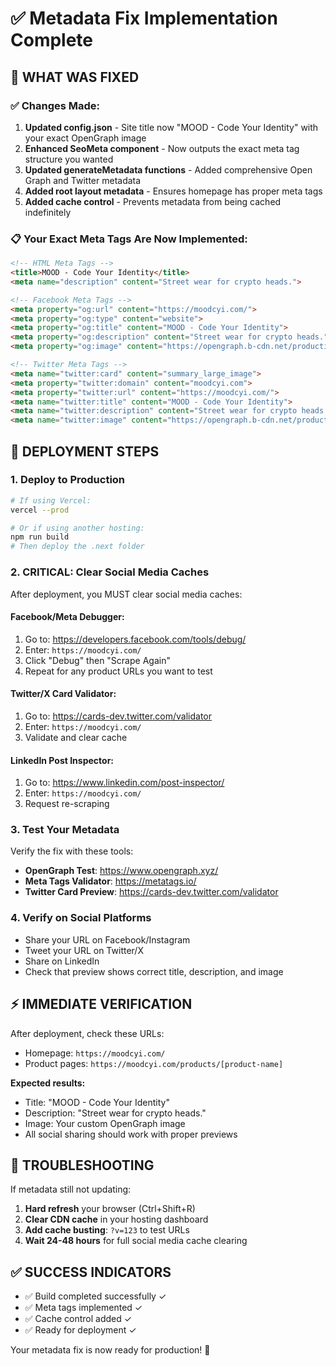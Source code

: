 # ✅ Metadata Fix Implementation Complete

## 🎯 WHAT WAS FIXED

### ✅ Changes Made:
1. **Updated config.json** - Site title now "MOOD - Code Your Identity" with your exact OpenGraph image
2. **Enhanced SeoMeta component** - Now outputs the exact meta tag structure you wanted
3. **Updated generateMetadata functions** - Added comprehensive Open Graph and Twitter metadata
4. **Added root layout metadata** - Ensures homepage has proper meta tags
5. **Added cache control** - Prevents metadata from being cached indefinitely

### 📋 Your Exact Meta Tags Are Now Implemented:
```html
<!-- HTML Meta Tags -->
<title>MOOD - Code Your Identity</title>
<meta name="description" content="Street wear for crypto heads.">

<!-- Facebook Meta Tags -->
<meta property="og:url" content="https://moodcyi.com/">
<meta property="og:type" content="website">
<meta property="og:title" content="MOOD - Code Your Identity">
<meta property="og:description" content="Street wear for crypto heads.">
<meta property="og:image" content="https://opengraph.b-cdn.net/production/images/e8fbf604-8b37-415d-9639-0f51610d31ae.png?token=DuoI-xK9GqI3qY9tJYbsViIbsUIgDR21FtQ3lBeeFkI&height=673&width=1200&expires=33286093428">

<!-- Twitter Meta Tags -->
<meta name="twitter:card" content="summary_large_image">
<meta property="twitter:domain" content="moodcyi.com">
<meta property="twitter:url" content="https://moodcyi.com/">
<meta name="twitter:title" content="MOOD - Code Your Identity">
<meta name="twitter:description" content="Street wear for crypto heads.">
<meta name="twitter:image" content="https://opengraph.b-cdn.net/production/images/e8fbf604-8b37-415d-9639-0f51610d31ae.png?token=DuoI-xK9GqI3qY9tJYbsViIbsUIgDR21FtQ3lBeeFkI&height=673&width=1200&expires=33286093428">
```

## 🚀 DEPLOYMENT STEPS

### 1. Deploy to Production
```bash
# If using Vercel:
vercel --prod

# Or if using another hosting:
npm run build
# Then deploy the .next folder
```

### 2. CRITICAL: Clear Social Media Caches
After deployment, you MUST clear social media caches:

#### Facebook/Meta Debugger:
1. Go to: https://developers.facebook.com/tools/debug/
2. Enter: `https://moodcyi.com/`
3. Click "Debug" then "Scrape Again"
4. Repeat for any product URLs you want to test

#### Twitter/X Card Validator:
1. Go to: https://cards-dev.twitter.com/validator
2. Enter: `https://moodcyi.com/`
3. Validate and clear cache

#### LinkedIn Post Inspector:
1. Go to: https://www.linkedin.com/post-inspector/
2. Enter: `https://moodcyi.com/`
3. Request re-scraping

### 3. Test Your Metadata
Verify the fix with these tools:
- **OpenGraph Test**: https://www.opengraph.xyz/
- **Meta Tags Validator**: https://metatags.io/
- **Twitter Card Preview**: https://cards-dev.twitter.com/validator

### 4. Verify on Social Platforms
- Share your URL on Facebook/Instagram
- Tweet your URL on Twitter/X
- Share on LinkedIn
- Check that preview shows correct title, description, and image

## ⚡ IMMEDIATE VERIFICATION

After deployment, check these URLs:
- Homepage: `https://moodcyi.com/`
- Product pages: `https://moodcyi.com/products/[product-name]`

**Expected results:**
- Title: "MOOD - Code Your Identity"
- Description: "Street wear for crypto heads."
- Image: Your custom OpenGraph image
- All social sharing should work with proper previews

## 🔧 TROUBLESHOOTING

If metadata still not updating:
1. **Hard refresh** your browser (Ctrl+Shift+R)
2. **Clear CDN cache** in your hosting dashboard
3. **Add cache busting**: `?v=123` to test URLs
4. **Wait 24-48 hours** for full social media cache clearing

## ✅ SUCCESS INDICATORS
- ✅ Build completed successfully ✓
- ✅ Meta tags implemented ✓
- ✅ Cache control added ✓
- ✅ Ready for deployment ✓

Your metadata fix is now ready for production! 🎉 